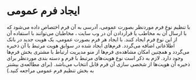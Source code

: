 # ایجاد فرم عمومی

با تنظیم نوع فرم موردنظر بصورت عمومی، آدرسی به آن فرم اختصاص داده می‌شود که با ارسال آن به مخاطب یا قراردادن آن در وب سایت ، مخاطبان می‌توانند با استفاده آن از این نوع فرم ایجاد کنند.
با ایجاد هر فرم بصورت عمومی، یک هویت جدید در بانک اطلاعاتی اضافه می‌گردد. 
فرم‌های ایجاد شده در سوابق هویت مرتبط با آن ذخیره می‌گردد و همچنین امکان مشاهده‌ی فرم‌ها از منو مدیریت ارتباط با مشتری بخش فرم‌ها وجود دارد.
لازم به ذکر است نوع هویت‌های مرتبط با فرم و دسته بندی موردنظر برای ذخیره آن هویت‌ها از شخصی سازی آن فرم قابل انتخاب می‌باشد. (برای مطالعه‌ی بیشتر به بخش تنظیم فرم عمومی مراجعه کنید.)

